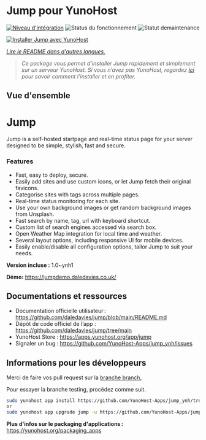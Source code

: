 <!--
Nota bene : ce README est automatiquement généré par https://github.com/YunoHost/apps/tree/master/tools/readme_generator
Il ne doit pas être modifié à la main.
-->

# Jump pour YunoHost

[![Niveau d'intégration](https://dash.yunohost.org/integration/jump.svg)](https://dash.yunohost.org/appci/app/jump) ![Status du fonctionnement](https://ci-apps.yunohost.org/ci/badges/jump.status.svg) ![Statut demaintenance](https://ci-apps.yunohost.org/ci/badges/jump.maintain.svg)

[![Installer Jump avec YunoHost](https://install-app.yunohost.org/install-with-yunohost.svg)](https://install-app.yunohost.org/?app=jump)

*[Lire le README dans d'autres langues.](./ALL_README.md)*

> *Ce package vous permet d’installer Jump rapidement et simplement sur un serveur YunoHost.
Si vous n’avez pas YunoHost, regardez [ici](https://yunohost.org/#/install) pour savoir comment l’installer et en profiter.*

## Vue d'ensemble

# Jump
Jump is a self-hosted startpage and real-time status page for your server designed to be simple, stylish, fast and secure.
### Features

- Fast, easy to deploy, secure.
- Easily add sites and use custom icons, or let Jump fetch their original favicons.
- Categorise sites with tags across multiple pages.
- Real-time status monitoring for each site.
- Use your own background images or get random background images from Unsplash.
- Fast search by name, tag, url with keyboard shortcut.
- Custom list of search engines accessed via search box.
- Open Weather Map integration for local time and weather.
- Several layout options, including responsive UI for mobile devices.
- Easily enable/disable all configuration options, tailor Jump to suit your needs.

**Version incluse :** 1.0~ynh1

**Démo:** <https://jumpdemo.daledavies.co.uk/>
## Documentations et ressources

- Documentation officielle utilisateur : <https://github.com/daledavies/jump/blob/main/README.md>
- Dépôt de code officiel de l’app : <https://github.com/daledavies/jump/tree/main>
- YunoHost Store : <https://apps.yunohost.org/app/jump>
- Signaler un bug : <https://github.com/YunoHost-Apps/jump_ynh/issues>

## Informations pour les développeurs

Merci de faire vos pull request sur la [branche branch](https://github.com/YunoHost-Apps/jump_ynh/tree/testing),


Pour essayer la branche testing, procédez comme suit.

```bash
sudo yunohost app install https://github.com/YunoHost-Apps/jump_ynh/tree/testing --debug
or
sudo yunohost app upgrade jump -u https://github.com/YunoHost-Apps/jump_ynh/tree/testing --debug
```

**Plus d'infos sur le packaging d'applications :** <https://yunohost.org/packaging_apps>
